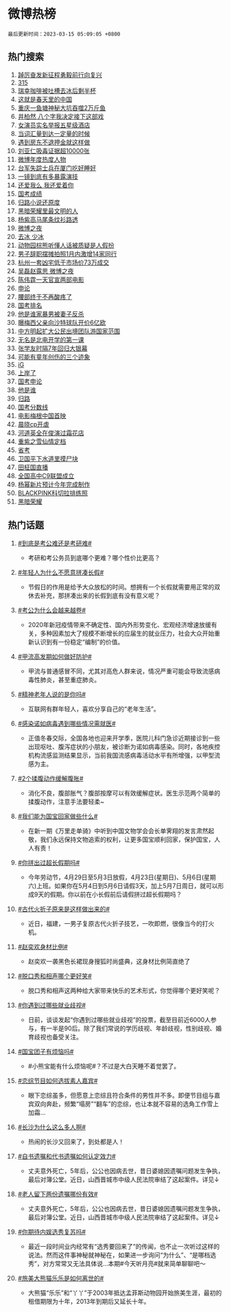 # 微博热榜

`最后更新时间：2023-03-15 05:09:05 +0800`

## 热门搜索

1. [踔厉奋发新征程勇毅前行向复兴](https://m.weibo.cn/search?containerid=100103type%3D1%26t%3D10%26q%3D%23%E8%B8%94%E5%8E%89%E5%A5%8B%E5%8F%91%E6%96%B0%E5%BE%81%E7%A8%8B%E5%8B%87%E6%AF%85%E5%89%8D%E8%A1%8C%E5%90%91%E5%A4%8D%E5%85%B4%23&stream_entry_id=51&isnewpage=1&extparam=seat%3D1%26stream_entry_id%3D51%26c_type%3D51%26pos%3D0%26dgr%3D0%26cate%3D10103%26filter_type%3Drealtimehot%26display_time%3D1678828143%26pre_seqid%3D167882814376703629279&luicode=10000011&lfid=106003type%253D25%2526t%253D3%2526disable_hot%253D1%2526filter_type%253Drealtimehot)
1. [315](https://m.weibo.cn/search?containerid=100103type%3D1%26t%3D10%26q%3D315&stream_entry_id=31&isnewpage=1&extparam=seat%3D1%26stream_entry_id%3D31%26q%3D315%26filter_type%3Drealtimehot%26dgr%3D0%26flag%3D16%26pos%3D0%26lcate%3D5001%26band_rank%3D1%26cate%3D5001%26realpos%3D1%26c_type%3D31%26display_time%3D1678828143%26pre_seqid%3D167882814376703629279&luicode=10000011&lfid=106003type%253D25%2526t%253D3%2526disable_hot%253D1%2526filter_type%253Drealtimehot)
1. [瑞幸咖啡被吐槽去冰后剩半杯](https://m.weibo.cn/search?containerid=100103type%3D1%26t%3D10%26q%3D%23%E7%91%9E%E5%B9%B8%E5%92%96%E5%95%A1%E8%A2%AB%E5%90%90%E6%A7%BD%E5%8E%BB%E5%86%B0%E5%90%8E%E5%89%A9%E5%8D%8A%E6%9D%AF%23&stream_entry_id=31&isnewpage=1&extparam=seat%3D1%26stream_entry_id%3D31%26q%3D%2523%25E7%2591%259E%25E5%25B9%25B8%25E5%2592%2596%25E5%2595%25A1%25E8%25A2%25AB%25E5%2590%2590%25E6%25A7%25BD%25E5%258E%25BB%25E5%2586%25B0%25E5%2590%258E%25E5%2589%25A9%25E5%258D%258A%25E6%259D%25AF%2523%26filter_type%3Drealtimehot%26dgr%3D0%26flag%3D0%26pos%3D1%26lcate%3D5001%26band_rank%3D2%26cate%3D5001%26realpos%3D2%26c_type%3D31%26display_time%3D1678828143%26pre_seqid%3D167882814376703629279&luicode=10000011&lfid=106003type%253D25%2526t%253D3%2526disable_hot%253D1%2526filter_type%253Drealtimehot)
1. [这就是春天里的中国](https://m.weibo.cn/search?containerid=100103type%3D1%26t%3D10%26q%3D%23%E8%BF%99%E5%B0%B1%E6%98%AF%E6%98%A5%E5%A4%A9%E9%87%8C%E7%9A%84%E4%B8%AD%E5%9B%BD%23&stream_entry_id=31&isnewpage=1&extparam=seat%3D1%26stream_entry_id%3D31%26q%3D%2523%25E8%25BF%2599%25E5%25B0%25B1%25E6%2598%25AF%25E6%2598%25A5%25E5%25A4%25A9%25E9%2587%258C%25E7%259A%2584%25E4%25B8%25AD%25E5%259B%25BD%2523%26filter_type%3Drealtimehot%26dgr%3D0%26flag%3D0%26pos%3D2%26lcate%3D5001%26band_rank%3D3%26cate%3D5001%26realpos%3D3%26c_type%3D31%26display_time%3D1678828143%26pre_seqid%3D167882814376703629279&luicode=10000011&lfid=106003type%253D25%2526t%253D3%2526disable_hot%253D1%2526filter_type%253Drealtimehot)
1. [重庆一鱼塘神秘大坑吞噬2万斤鱼](https://m.weibo.cn/search?containerid=100103type%3D1%26t%3D10%26q%3D%23%E9%87%8D%E5%BA%86%E4%B8%80%E9%B1%BC%E5%A1%98%E7%A5%9E%E7%A7%98%E5%A4%A7%E5%9D%91%E5%90%9E%E5%99%AC2%E4%B8%87%E6%96%A4%E9%B1%BC%23&stream_entry_id=31&isnewpage=1&extparam=seat%3D1%26stream_entry_id%3D31%26q%3D%2523%25E9%2587%258D%25E5%25BA%2586%25E4%25B8%2580%25E9%25B1%25BC%25E5%25A1%2598%25E7%25A5%259E%25E7%25A7%2598%25E5%25A4%25A7%25E5%259D%2591%25E5%2590%259E%25E5%2599%25AC2%25E4%25B8%2587%25E6%2596%25A4%25E9%25B1%25BC%2523%26filter_type%3Drealtimehot%26dgr%3D0%26flag%3D0%26pos%3D3%26lcate%3D5001%26band_rank%3D4%26cate%3D5001%26realpos%3D4%26c_type%3D31%26display_time%3D1678828143%26pre_seqid%3D167882814376703629279&luicode=10000011&lfid=106003type%253D25%2526t%253D3%2526disable_hot%253D1%2526filter_type%253Drealtimehot)
1. [井柏然 八个字我决定接下这部戏](https://m.weibo.cn/search?containerid=100103type%3D1%26t%3D10%26q%3D%E4%BA%95%E6%9F%8F%E7%84%B6+%E5%85%AB%E4%B8%AA%E5%AD%97%E6%88%91%E5%86%B3%E5%AE%9A%E6%8E%A5%E4%B8%8B%E8%BF%99%E9%83%A8%E6%88%8F&stream_entry_id=31&isnewpage=1&extparam=seat%3D1%26stream_entry_id%3D31%26q%3D%25E4%25BA%2595%25E6%259F%258F%25E7%2584%25B6%2520%25E5%2585%25AB%25E4%25B8%25AA%25E5%25AD%2597%25E6%2588%2591%25E5%2586%25B3%25E5%25AE%259A%25E6%258E%25A5%25E4%25B8%258B%25E8%25BF%2599%25E9%2583%25A8%25E6%2588%258F%26filter_type%3Drealtimehot%26dgr%3D0%26flag%3D0%26pos%3D4%26lcate%3D5001%26band_rank%3D5%26cate%3D5001%26realpos%3D5%26c_type%3D31%26display_time%3D1678828143%26pre_seqid%3D167882814376703629279&luicode=10000011&lfid=106003type%253D25%2526t%253D3%2526disable_hot%253D1%2526filter_type%253Drealtimehot)
1. [女演员实名举报五星级酒店](https://m.weibo.cn/search?containerid=100103type%3D1%26t%3D10%26q%3D%23%E5%A5%B3%E6%BC%94%E5%91%98%E5%AE%9E%E5%90%8D%E4%B8%BE%E6%8A%A5%E4%BA%94%E6%98%9F%E7%BA%A7%E9%85%92%E5%BA%97%23&stream_entry_id=31&isnewpage=1&extparam=seat%3D1%26stream_entry_id%3D31%26q%3D%2523%25E5%25A5%25B3%25E6%25BC%2594%25E5%2591%2598%25E5%25AE%259E%25E5%2590%258D%25E4%25B8%25BE%25E6%258A%25A5%25E4%25BA%2594%25E6%2598%259F%25E7%25BA%25A7%25E9%2585%2592%25E5%25BA%2597%2523%26filter_type%3Drealtimehot%26dgr%3D0%26flag%3D2%26pos%3D5%26lcate%3D5001%26band_rank%3D6%26cate%3D5001%26realpos%3D6%26c_type%3D31%26display_time%3D1678828143%26pre_seqid%3D167882814376703629279&luicode=10000011&lfid=106003type%253D25%2526t%253D3%2526disable_hot%253D1%2526filter_type%253Drealtimehot)
1. [当词汇量到达一定量的时候](https://m.weibo.cn/search?containerid=100103type%3D1%26t%3D10%26q%3D%23%E5%BD%93%E8%AF%8D%E6%B1%87%E9%87%8F%E5%88%B0%E8%BE%BE%E4%B8%80%E5%AE%9A%E9%87%8F%E7%9A%84%E6%97%B6%E5%80%99%23&stream_entry_id=31&isnewpage=1&extparam=seat%3D1%26stream_entry_id%3D31%26q%3D%2523%25E5%25BD%2593%25E8%25AF%258D%25E6%25B1%2587%25E9%2587%258F%25E5%2588%25B0%25E8%25BE%25BE%25E4%25B8%2580%25E5%25AE%259A%25E9%2587%258F%25E7%259A%2584%25E6%2597%25B6%25E5%2580%2599%2523%26filter_type%3Drealtimehot%26dgr%3D0%26flag%3D0%26pos%3D6%26lcate%3D5001%26band_rank%3D7%26cate%3D5001%26realpos%3D7%26c_type%3D31%26display_time%3D1678828143%26pre_seqid%3D167882814376703629279&luicode=10000011&lfid=106003type%253D25%2526t%253D3%2526disable_hot%253D1%2526filter_type%253Drealtimehot)
1. [遇到房东不退押金就这样做](https://m.weibo.cn/search?containerid=100103type%3D1%26t%3D10%26q%3D%23%E9%81%87%E5%88%B0%E6%88%BF%E4%B8%9C%E4%B8%8D%E9%80%80%E6%8A%BC%E9%87%91%E5%B0%B1%E8%BF%99%E6%A0%B7%E5%81%9A%23&stream_entry_id=31&isnewpage=1&extparam=seat%3D1%26stream_entry_id%3D31%26q%3D%2523%25E9%2581%2587%25E5%2588%25B0%25E6%2588%25BF%25E4%25B8%259C%25E4%25B8%258D%25E9%2580%2580%25E6%258A%25BC%25E9%2587%2591%25E5%25B0%25B1%25E8%25BF%2599%25E6%25A0%25B7%25E5%2581%259A%2523%26filter_type%3Drealtimehot%26dgr%3D0%26flag%3D0%26pos%3D7%26lcate%3D5001%26band_rank%3D8%26cate%3D5001%26realpos%3D8%26c_type%3D31%26display_time%3D1678828143%26pre_seqid%3D167882814376703629279&luicode=10000011&lfid=106003type%253D25%2526t%253D3%2526disable_hot%253D1%2526filter_type%253Drealtimehot)
1. [刘亚仁吸毒证据超10000张](https://m.weibo.cn/search?containerid=100103type%3D1%26t%3D10%26q%3D%23%E5%88%98%E4%BA%9A%E4%BB%81%E5%90%B8%E6%AF%92%E8%AF%81%E6%8D%AE%E8%B6%8510000%E5%BC%A0%23&stream_entry_id=31&isnewpage=1&extparam=seat%3D1%26stream_entry_id%3D31%26q%3D%2523%25E5%2588%2598%25E4%25BA%259A%25E4%25BB%2581%25E5%2590%25B8%25E6%25AF%2592%25E8%25AF%2581%25E6%258D%25AE%25E8%25B6%258510000%25E5%25BC%25A0%2523%26filter_type%3Drealtimehot%26dgr%3D0%26flag%3D2%26pos%3D8%26lcate%3D5001%26band_rank%3D9%26cate%3D5001%26realpos%3D9%26c_type%3D31%26display_time%3D1678828143%26pre_seqid%3D167882814376703629279&luicode=10000011&lfid=106003type%253D25%2526t%253D3%2526disable_hot%253D1%2526filter_type%253Drealtimehot)
1. [微博年度热度人物](https://m.weibo.cn/search?containerid=100103type%3D1%26t%3D10%26q%3D%E5%BE%AE%E5%8D%9A%E5%B9%B4%E5%BA%A6%E7%83%AD%E5%BA%A6%E4%BA%BA%E7%89%A9&stream_entry_id=31&isnewpage=1&extparam=seat%3D1%26stream_entry_id%3D31%26q%3D%25E5%25BE%25AE%25E5%258D%259A%25E5%25B9%25B4%25E5%25BA%25A6%25E7%2583%25AD%25E5%25BA%25A6%25E4%25BA%25BA%25E7%2589%25A9%26filter_type%3Drealtimehot%26dgr%3D0%26flag%3D0%26pos%3D9%26lcate%3D5001%26band_rank%3D10%26cate%3D5001%26realpos%3D10%26c_type%3D31%26display_time%3D1678828143%26pre_seqid%3D167882814376703629279&luicode=10000011&lfid=106003type%253D25%2526t%253D3%2526disable_hot%253D1%2526filter_type%253Drealtimehot)
1. [台军失踪士兵在厦门吃好睡好](https://m.weibo.cn/search?containerid=100103type%3D1%26t%3D10%26q%3D%23%E5%8F%B0%E5%86%9B%E5%A4%B1%E8%B8%AA%E5%A3%AB%E5%85%B5%E5%9C%A8%E5%8E%A6%E9%97%A8%E5%90%83%E5%A5%BD%E7%9D%A1%E5%A5%BD%23&stream_entry_id=31&isnewpage=1&extparam=seat%3D1%26stream_entry_id%3D31%26q%3D%2523%25E5%258F%25B0%25E5%2586%259B%25E5%25A4%25B1%25E8%25B8%25AA%25E5%25A3%25AB%25E5%2585%25B5%25E5%259C%25A8%25E5%258E%25A6%25E9%2597%25A8%25E5%2590%2583%25E5%25A5%25BD%25E7%259D%25A1%25E5%25A5%25BD%2523%26filter_type%3Drealtimehot%26dgr%3D0%26flag%3D0%26pos%3D10%26lcate%3D5001%26band_rank%3D11%26cate%3D5001%26realpos%3D11%26c_type%3D31%26display_time%3D1678828143%26pre_seqid%3D167882814376703629279&luicode=10000011&lfid=106003type%253D25%2526t%253D3%2526disable_hot%253D1%2526filter_type%253Drealtimehot)
1. [一镜到底有多暴露演技](https://m.weibo.cn/search?containerid=100103type%3D1%26t%3D10%26q%3D%23%E4%B8%80%E9%95%9C%E5%88%B0%E5%BA%95%E6%9C%89%E5%A4%9A%E6%9A%B4%E9%9C%B2%E6%BC%94%E6%8A%80%23&stream_entry_id=31&isnewpage=1&extparam=seat%3D1%26stream_entry_id%3D31%26q%3D%2523%25E4%25B8%2580%25E9%2595%259C%25E5%2588%25B0%25E5%25BA%2595%25E6%259C%2589%25E5%25A4%259A%25E6%259A%25B4%25E9%259C%25B2%25E6%25BC%2594%25E6%258A%2580%2523%26filter_type%3Drealtimehot%26dgr%3D0%26flag%3D0%26pos%3D11%26lcate%3D5001%26band_rank%3D12%26cate%3D5001%26realpos%3D12%26c_type%3D31%26display_time%3D1678828143%26pre_seqid%3D167882814376703629279&luicode=10000011&lfid=106003type%253D25%2526t%253D3%2526disable_hot%253D1%2526filter_type%253Drealtimehot)
1. [还爱我么 我还爱着你](https://m.weibo.cn/search?containerid=100103type%3D1%26t%3D10%26q%3D%E8%BF%98%E7%88%B1%E6%88%91%E4%B9%88+%E6%88%91%E8%BF%98%E7%88%B1%E7%9D%80%E4%BD%A0&stream_entry_id=31&isnewpage=1&extparam=seat%3D1%26stream_entry_id%3D31%26q%3D%25E8%25BF%2598%25E7%2588%25B1%25E6%2588%2591%25E4%25B9%2588%2520%25E6%2588%2591%25E8%25BF%2598%25E7%2588%25B1%25E7%259D%2580%25E4%25BD%25A0%26filter_type%3Drealtimehot%26dgr%3D0%26flag%3D0%26pos%3D12%26lcate%3D5001%26band_rank%3D13%26cate%3D5001%26realpos%3D13%26c_type%3D31%26display_time%3D1678828143%26pre_seqid%3D167882814376703629279&luicode=10000011&lfid=106003type%253D25%2526t%253D3%2526disable_hot%253D1%2526filter_type%253Drealtimehot)
1. [国考成绩](https://m.weibo.cn/search?containerid=100103type%3D1%26t%3D10%26q%3D%E5%9B%BD%E8%80%83%E6%88%90%E7%BB%A9&stream_entry_id=31&isnewpage=1&extparam=seat%3D1%26stream_entry_id%3D31%26q%3D%25E5%259B%25BD%25E8%2580%2583%25E6%2588%2590%25E7%25BB%25A9%26filter_type%3Drealtimehot%26dgr%3D0%26flag%3D0%26pos%3D13%26lcate%3D5001%26band_rank%3D14%26cate%3D5001%26realpos%3D14%26c_type%3D31%26display_time%3D1678828143%26pre_seqid%3D167882814376703629279&luicode=10000011&lfid=106003type%253D25%2526t%253D3%2526disable_hot%253D1%2526filter_type%253Drealtimehot)
1. [归路小说还原度](https://m.weibo.cn/search?containerid=100103type%3D1%26t%3D10%26q%3D%23%E5%BD%92%E8%B7%AF%E5%B0%8F%E8%AF%B4%E8%BF%98%E5%8E%9F%E5%BA%A6%23&stream_entry_id=31&isnewpage=1&extparam=seat%3D1%26stream_entry_id%3D31%26q%3D%2523%25E5%25BD%2592%25E8%25B7%25AF%25E5%25B0%258F%25E8%25AF%25B4%25E8%25BF%2598%25E5%258E%259F%25E5%25BA%25A6%2523%26filter_type%3Drealtimehot%26dgr%3D0%26flag%3D0%26pos%3D14%26lcate%3D5001%26band_rank%3D15%26cate%3D5001%26realpos%3D15%26c_type%3D31%26display_time%3D1678828143%26pre_seqid%3D167882814376703629279&luicode=10000011&lfid=106003type%253D25%2526t%253D3%2526disable_hot%253D1%2526filter_type%253Drealtimehot)
1. [黑暗荣耀里最文明的人](https://m.weibo.cn/search?containerid=100103type%3D1%26t%3D10%26q%3D%23%E9%BB%91%E6%9A%97%E8%8D%A3%E8%80%80%E9%87%8C%E6%9C%80%E6%96%87%E6%98%8E%E7%9A%84%E4%BA%BA%23&stream_entry_id=31&isnewpage=1&extparam=seat%3D1%26stream_entry_id%3D31%26q%3D%2523%25E9%25BB%2591%25E6%259A%2597%25E8%258D%25A3%25E8%2580%2580%25E9%2587%258C%25E6%259C%2580%25E6%2596%2587%25E6%2598%258E%25E7%259A%2584%25E4%25BA%25BA%2523%26filter_type%3Drealtimehot%26dgr%3D0%26flag%3D0%26pos%3D15%26lcate%3D5001%26band_rank%3D16%26cate%3D5001%26realpos%3D16%26c_type%3D31%26display_time%3D1678828143%26pre_seqid%3D167882814376703629279&luicode=10000011&lfid=106003type%253D25%2526t%253D3%2526disable_hot%253D1%2526filter_type%253Drealtimehot)
1. [杨紫高马尾条纹衫路透](https://m.weibo.cn/search?containerid=100103type%3D1%26t%3D10%26q%3D%23%E6%9D%A8%E7%B4%AB%E9%AB%98%E9%A9%AC%E5%B0%BE%E6%9D%A1%E7%BA%B9%E8%A1%AB%E8%B7%AF%E9%80%8F%23&stream_entry_id=31&isnewpage=1&extparam=seat%3D1%26stream_entry_id%3D31%26q%3D%2523%25E6%259D%25A8%25E7%25B4%25AB%25E9%25AB%2598%25E9%25A9%25AC%25E5%25B0%25BE%25E6%259D%25A1%25E7%25BA%25B9%25E8%25A1%25AB%25E8%25B7%25AF%25E9%2580%258F%2523%26filter_type%3Drealtimehot%26dgr%3D0%26flag%3D0%26pos%3D16%26lcate%3D5001%26band_rank%3D17%26cate%3D5001%26realpos%3D17%26c_type%3D31%26display_time%3D1678828143%26pre_seqid%3D167882814376703629279&luicode=10000011&lfid=106003type%253D25%2526t%253D3%2526disable_hot%253D1%2526filter_type%253Drealtimehot)
1. [微博之夜](https://m.weibo.cn/search?containerid=100103type%3D1%26t%3D10%26q%3D%E5%BE%AE%E5%8D%9A%E4%B9%8B%E5%A4%9C&stream_entry_id=31&isnewpage=1&extparam=seat%3D1%26stream_entry_id%3D31%26q%3D%25E5%25BE%25AE%25E5%258D%259A%25E4%25B9%258B%25E5%25A4%259C%26filter_type%3Drealtimehot%26dgr%3D0%26flag%3D0%26pos%3D17%26lcate%3D5001%26band_rank%3D18%26cate%3D5001%26realpos%3D18%26c_type%3D31%26display_time%3D1678828143%26pre_seqid%3D167882814376703629279&luicode=10000011&lfid=106003type%253D25%2526t%253D3%2526disable_hot%253D1%2526filter_type%253Drealtimehot)
1. [去冰 少冰](https://m.weibo.cn/search?containerid=100103type%3D1%26t%3D10%26q%3D%E5%8E%BB%E5%86%B0+%E5%B0%91%E5%86%B0&stream_entry_id=31&isnewpage=1&extparam=seat%3D1%26stream_entry_id%3D31%26q%3D%25E5%258E%25BB%25E5%2586%25B0%2520%25E5%25B0%2591%25E5%2586%25B0%26filter_type%3Drealtimehot%26dgr%3D0%26flag%3D0%26pos%3D18%26lcate%3D5001%26band_rank%3D19%26cate%3D5001%26realpos%3D19%26c_type%3D31%26display_time%3D1678828143%26pre_seqid%3D167882814376703629279&luicode=10000011&lfid=106003type%253D25%2526t%253D3%2526disable_hot%253D1%2526filter_type%253Drealtimehot)
1. [动物园棕熊听懂人话被质疑是人假扮](https://m.weibo.cn/search?containerid=100103type%3D1%26t%3D10%26q%3D%23%E5%8A%A8%E7%89%A9%E5%9B%AD%E6%A3%95%E7%86%8A%E5%90%AC%E6%87%82%E4%BA%BA%E8%AF%9D%E8%A2%AB%E8%B4%A8%E7%96%91%E6%98%AF%E4%BA%BA%E5%81%87%E6%89%AE%23&stream_entry_id=31&isnewpage=1&extparam=seat%3D1%26stream_entry_id%3D31%26q%3D%2523%25E5%258A%25A8%25E7%2589%25A9%25E5%259B%25AD%25E6%25A3%2595%25E7%2586%258A%25E5%2590%25AC%25E6%2587%2582%25E4%25BA%25BA%25E8%25AF%259D%25E8%25A2%25AB%25E8%25B4%25A8%25E7%2596%2591%25E6%2598%25AF%25E4%25BA%25BA%25E5%2581%2587%25E6%2589%25AE%2523%26filter_type%3Drealtimehot%26dgr%3D0%26flag%3D0%26pos%3D19%26lcate%3D5001%26band_rank%3D20%26cate%3D5001%26realpos%3D20%26c_type%3D31%26display_time%3D1678828143%26pre_seqid%3D167882814376703629279&luicode=10000011&lfid=106003type%253D25%2526t%253D3%2526disable_hot%253D1%2526filter_type%253Drealtimehot)
1. [男子辞职摆摊拍照1月内激增14家同行](https://m.weibo.cn/search?containerid=100103type%3D1%26t%3D10%26q%3D%23%E7%94%B7%E5%AD%90%E8%BE%9E%E8%81%8C%E6%91%86%E6%91%8A%E6%8B%8D%E7%85%A71%E6%9C%88%E5%86%85%E6%BF%80%E5%A2%9E14%E5%AE%B6%E5%90%8C%E8%A1%8C%23&stream_entry_id=31&isnewpage=1&extparam=seat%3D1%26stream_entry_id%3D31%26q%3D%2523%25E7%2594%25B7%25E5%25AD%2590%25E8%25BE%259E%25E8%2581%258C%25E6%2591%2586%25E6%2591%258A%25E6%258B%258D%25E7%2585%25A71%25E6%259C%2588%25E5%2586%2585%25E6%25BF%2580%25E5%25A2%259E14%25E5%25AE%25B6%25E5%2590%258C%25E8%25A1%258C%2523%26filter_type%3Drealtimehot%26dgr%3D0%26flag%3D0%26pos%3D20%26lcate%3D5001%26band_rank%3D21%26cate%3D5001%26realpos%3D21%26c_type%3D31%26display_time%3D1678828143%26pre_seqid%3D167882814376703629279&luicode=10000011&lfid=106003type%253D25%2526t%253D3%2526disable_hot%253D1%2526filter_type%253Drealtimehot)
1. [杭州一套凶宅低于市场价73万成交](https://m.weibo.cn/search?containerid=100103type%3D1%26t%3D10%26q%3D%23%E6%9D%AD%E5%B7%9E%E4%B8%80%E5%A5%97%E5%87%B6%E5%AE%85%E4%BD%8E%E4%BA%8E%E5%B8%82%E5%9C%BA%E4%BB%B773%E4%B8%87%E6%88%90%E4%BA%A4%23&stream_entry_id=31&isnewpage=1&extparam=seat%3D1%26stream_entry_id%3D31%26q%3D%2523%25E6%259D%25AD%25E5%25B7%259E%25E4%25B8%2580%25E5%25A5%2597%25E5%2587%25B6%25E5%25AE%2585%25E4%25BD%258E%25E4%25BA%258E%25E5%25B8%2582%25E5%259C%25BA%25E4%25BB%25B773%25E4%25B8%2587%25E6%2588%2590%25E4%25BA%25A4%2523%26filter_type%3Drealtimehot%26dgr%3D0%26flag%3D2%26pos%3D21%26lcate%3D5001%26band_rank%3D22%26cate%3D5001%26realpos%3D22%26c_type%3D31%26display_time%3D1678828143%26pre_seqid%3D167882814376703629279&luicode=10000011&lfid=106003type%253D25%2526t%253D3%2526disable_hot%253D1%2526filter_type%253Drealtimehot)
1. [吴磊赵露思 微博之夜](https://m.weibo.cn/search?containerid=100103type%3D1%26t%3D10%26q%3D%E5%90%B4%E7%A3%8A%E8%B5%B5%E9%9C%B2%E6%80%9D+%E5%BE%AE%E5%8D%9A%E4%B9%8B%E5%A4%9C&stream_entry_id=31&isnewpage=1&extparam=seat%3D1%26stream_entry_id%3D31%26q%3D%25E5%2590%25B4%25E7%25A3%258A%25E8%25B5%25B5%25E9%259C%25B2%25E6%2580%259D%2520%25E5%25BE%25AE%25E5%258D%259A%25E4%25B9%258B%25E5%25A4%259C%26filter_type%3Drealtimehot%26dgr%3D0%26flag%3D0%26pos%3D22%26lcate%3D5001%26band_rank%3D23%26cate%3D5001%26realpos%3D23%26c_type%3D31%26display_time%3D1678828143%26pre_seqid%3D167882814376703629279&luicode=10000011&lfid=106003type%253D25%2526t%253D3%2526disable_hot%253D1%2526filter_type%253Drealtimehot)
1. [陈伟霆一天官宣两部电影](https://m.weibo.cn/search?containerid=100103type%3D1%26t%3D10%26q%3D%23%E9%99%88%E4%BC%9F%E9%9C%86%E4%B8%80%E5%A4%A9%E5%AE%98%E5%AE%A3%E4%B8%A4%E9%83%A8%E7%94%B5%E5%BD%B1%23&stream_entry_id=31&isnewpage=1&extparam=seat%3D1%26stream_entry_id%3D31%26q%3D%2523%25E9%2599%2588%25E4%25BC%259F%25E9%259C%2586%25E4%25B8%2580%25E5%25A4%25A9%25E5%25AE%2598%25E5%25AE%25A3%25E4%25B8%25A4%25E9%2583%25A8%25E7%2594%25B5%25E5%25BD%25B1%2523%26filter_type%3Drealtimehot%26dgr%3D0%26flag%3D0%26pos%3D23%26lcate%3D5001%26band_rank%3D24%26cate%3D5001%26realpos%3D24%26c_type%3D31%26display_time%3D1678828143%26pre_seqid%3D167882814376703629279&luicode=10000011&lfid=106003type%253D25%2526t%253D3%2526disable_hot%253D1%2526filter_type%253Drealtimehot)
1. [申论](https://m.weibo.cn/search?containerid=100103type%3D1%26t%3D10%26q%3D%E7%94%B3%E8%AE%BA&stream_entry_id=31&isnewpage=1&extparam=seat%3D1%26stream_entry_id%3D31%26q%3D%25E7%2594%25B3%25E8%25AE%25BA%26filter_type%3Drealtimehot%26dgr%3D0%26flag%3D0%26pos%3D24%26lcate%3D5001%26band_rank%3D25%26cate%3D5001%26realpos%3D25%26c_type%3D31%26display_time%3D1678828143%26pre_seqid%3D167882814376703629279&luicode=10000011&lfid=106003type%253D25%2526t%253D3%2526disable_hot%253D1%2526filter_type%253Drealtimehot)
1. [腰部终于不再酸疼了](https://m.weibo.cn/search?containerid=100103type%3D1%26t%3D10%26q%3D%23%E8%85%B0%E9%83%A8%E7%BB%88%E4%BA%8E%E4%B8%8D%E5%86%8D%E9%85%B8%E7%96%BC%E4%BA%86%23&stream_entry_id=31&isnewpage=1&extparam=seat%3D1%26stream_entry_id%3D31%26q%3D%2523%25E8%2585%25B0%25E9%2583%25A8%25E7%25BB%2588%25E4%25BA%258E%25E4%25B8%258D%25E5%2586%258D%25E9%2585%25B8%25E7%2596%25BC%25E4%25BA%2586%2523%26filter_type%3Drealtimehot%26dgr%3D0%26flag%3D0%26pos%3D25%26lcate%3D5001%26band_rank%3D26%26cate%3D5001%26realpos%3D26%26c_type%3D31%26display_time%3D1678828143%26pre_seqid%3D167882814376703629279&luicode=10000011&lfid=106003type%253D25%2526t%253D3%2526disable_hot%253D1%2526filter_type%253Drealtimehot)
1. [国考排名](https://m.weibo.cn/search?containerid=100103type%3D1%26t%3D10%26q%3D%23%E5%9B%BD%E8%80%83%E6%8E%92%E5%90%8D%23&stream_entry_id=31&isnewpage=1&extparam=seat%3D1%26stream_entry_id%3D31%26q%3D%2523%25E5%259B%25BD%25E8%2580%2583%25E6%258E%2592%25E5%2590%258D%2523%26filter_type%3Drealtimehot%26dgr%3D0%26flag%3D0%26pos%3D26%26lcate%3D5001%26band_rank%3D27%26cate%3D5001%26realpos%3D27%26c_type%3D31%26display_time%3D1678828143%26pre_seqid%3D167882814376703629279&luicode=10000011&lfid=106003type%253D25%2526t%253D3%2526disable_hot%253D1%2526filter_type%253Drealtimehot)
1. [他是谁家暴男被妻子反杀](https://m.weibo.cn/search?containerid=100103type%3D1%26t%3D10%26q%3D%23%E4%BB%96%E6%98%AF%E8%B0%81%E5%AE%B6%E6%9A%B4%E7%94%B7%E8%A2%AB%E5%A6%BB%E5%AD%90%E5%8F%8D%E6%9D%80%23&stream_entry_id=31&isnewpage=1&extparam=seat%3D1%26stream_entry_id%3D31%26q%3D%2523%25E4%25BB%2596%25E6%2598%25AF%25E8%25B0%2581%25E5%25AE%25B6%25E6%259A%25B4%25E7%2594%25B7%25E8%25A2%25AB%25E5%25A6%25BB%25E5%25AD%2590%25E5%258F%258D%25E6%259D%2580%2523%26filter_type%3Drealtimehot%26dgr%3D0%26flag%3D0%26pos%3D27%26lcate%3D5001%26band_rank%3D28%26cate%3D5001%26realpos%3D28%26c_type%3D31%26display_time%3D1678828143%26pre_seqid%3D167882814376703629279&luicode=10000011&lfid=106003type%253D25%2526t%253D3%2526disable_hot%253D1%2526filter_type%253Drealtimehot)
1. [曝梅西父亲向沙特球队开价6亿欧](https://m.weibo.cn/search?containerid=100103type%3D1%26t%3D10%26q%3D%23%E6%9B%9D%E6%A2%85%E8%A5%BF%E7%88%B6%E4%BA%B2%E5%90%91%E6%B2%99%E7%89%B9%E7%90%83%E9%98%9F%E5%BC%80%E4%BB%B76%E4%BA%BF%E6%AC%A7%23&stream_entry_id=31&isnewpage=1&extparam=seat%3D1%26stream_entry_id%3D31%26q%3D%2523%25E6%259B%259D%25E6%25A2%2585%25E8%25A5%25BF%25E7%2588%25B6%25E4%25BA%25B2%25E5%2590%2591%25E6%25B2%2599%25E7%2589%25B9%25E7%2590%2583%25E9%2598%259F%25E5%25BC%2580%25E4%25BB%25B76%25E4%25BA%25BF%25E6%25AC%25A7%2523%26filter_type%3Drealtimehot%26dgr%3D0%26flag%3D0%26pos%3D28%26lcate%3D5001%26band_rank%3D29%26cate%3D5001%26realpos%3D29%26c_type%3D31%26display_time%3D1678828143%26pre_seqid%3D167882814376703629279&luicode=10000011&lfid=106003type%253D25%2526t%253D3%2526disable_hot%253D1%2526filter_type%253Drealtimehot)
1. [中方明起扩大公民出境团队游国家范围](https://m.weibo.cn/search?containerid=100103type%3D1%26t%3D10%26q%3D%23%E4%B8%AD%E6%96%B9%E6%98%8E%E8%B5%B7%E6%89%A9%E5%A4%A7%E5%85%AC%E6%B0%91%E5%87%BA%E5%A2%83%E5%9B%A2%E9%98%9F%E6%B8%B8%E5%9B%BD%E5%AE%B6%E8%8C%83%E5%9B%B4%23&stream_entry_id=31&isnewpage=1&extparam=seat%3D1%26stream_entry_id%3D31%26q%3D%2523%25E4%25B8%25AD%25E6%2596%25B9%25E6%2598%258E%25E8%25B5%25B7%25E6%2589%25A9%25E5%25A4%25A7%25E5%2585%25AC%25E6%25B0%2591%25E5%2587%25BA%25E5%25A2%2583%25E5%259B%25A2%25E9%2598%259F%25E6%25B8%25B8%25E5%259B%25BD%25E5%25AE%25B6%25E8%258C%2583%25E5%259B%25B4%2523%26filter_type%3Drealtimehot%26dgr%3D0%26flag%3D0%26pos%3D29%26lcate%3D5001%26band_rank%3D30%26cate%3D5001%26realpos%3D30%26c_type%3D31%26display_time%3D1678828143%26pre_seqid%3D167882814376703629279&luicode=10000011&lfid=106003type%253D25%2526t%253D3%2526disable_hot%253D1%2526filter_type%253Drealtimehot)
1. [无名是北电开学的第一课](https://m.weibo.cn/search?containerid=100103type%3D1%26t%3D10%26q%3D%23%E6%97%A0%E5%90%8D%E6%98%AF%E5%8C%97%E7%94%B5%E5%BC%80%E5%AD%A6%E7%9A%84%E7%AC%AC%E4%B8%80%E8%AF%BE%23&stream_entry_id=31&isnewpage=1&extparam=seat%3D1%26stream_entry_id%3D31%26q%3D%2523%25E6%2597%25A0%25E5%2590%258D%25E6%2598%25AF%25E5%258C%2597%25E7%2594%25B5%25E5%25BC%2580%25E5%25AD%25A6%25E7%259A%2584%25E7%25AC%25AC%25E4%25B8%2580%25E8%25AF%25BE%2523%26filter_type%3Drealtimehot%26dgr%3D0%26flag%3D0%26pos%3D30%26lcate%3D5001%26band_rank%3D31%26cate%3D5001%26realpos%3D31%26c_type%3D31%26display_time%3D1678828143%26pre_seqid%3D167882814376703629279&luicode=10000011&lfid=106003type%253D25%2526t%253D3%2526disable_hot%253D1%2526filter_type%253Drealtimehot)
1. [张学友时隔7年回归大银幕](https://m.weibo.cn/search?containerid=100103type%3D1%26t%3D10%26q%3D%23%E5%BC%A0%E5%AD%A6%E5%8F%8B%E6%97%B6%E9%9A%947%E5%B9%B4%E5%9B%9E%E5%BD%92%E5%A4%A7%E9%93%B6%E5%B9%95%23&stream_entry_id=31&isnewpage=1&extparam=seat%3D1%26stream_entry_id%3D31%26q%3D%2523%25E5%25BC%25A0%25E5%25AD%25A6%25E5%258F%258B%25E6%2597%25B6%25E9%259A%25947%25E5%25B9%25B4%25E5%259B%259E%25E5%25BD%2592%25E5%25A4%25A7%25E9%2593%25B6%25E5%25B9%2595%2523%26filter_type%3Drealtimehot%26dgr%3D0%26flag%3D0%26pos%3D31%26lcate%3D5001%26band_rank%3D32%26cate%3D5001%26realpos%3D32%26c_type%3D31%26display_time%3D1678828143%26pre_seqid%3D167882814376703629279&luicode=10000011&lfid=106003type%253D25%2526t%253D3%2526disable_hot%253D1%2526filter_type%253Drealtimehot)
1. [可能有童年创伤的三个迹象](https://m.weibo.cn/search?containerid=100103type%3D1%26t%3D10%26q%3D%23%E5%8F%AF%E8%83%BD%E6%9C%89%E7%AB%A5%E5%B9%B4%E5%88%9B%E4%BC%A4%E7%9A%84%E4%B8%89%E4%B8%AA%E8%BF%B9%E8%B1%A1%23&stream_entry_id=31&isnewpage=1&extparam=seat%3D1%26stream_entry_id%3D31%26q%3D%2523%25E5%258F%25AF%25E8%2583%25BD%25E6%259C%2589%25E7%25AB%25A5%25E5%25B9%25B4%25E5%2588%259B%25E4%25BC%25A4%25E7%259A%2584%25E4%25B8%2589%25E4%25B8%25AA%25E8%25BF%25B9%25E8%25B1%25A1%2523%26filter_type%3Drealtimehot%26dgr%3D0%26flag%3D0%26pos%3D32%26lcate%3D5001%26band_rank%3D33%26cate%3D5001%26realpos%3D33%26c_type%3D31%26display_time%3D1678828143%26pre_seqid%3D167882814376703629279&luicode=10000011&lfid=106003type%253D25%2526t%253D3%2526disable_hot%253D1%2526filter_type%253Drealtimehot)
1. [iG](https://m.weibo.cn/search?containerid=100103type%3D1%26t%3D10%26q%3DiG&stream_entry_id=31&isnewpage=1&extparam=seat%3D1%26stream_entry_id%3D31%26q%3DiG%26filter_type%3Drealtimehot%26dgr%3D0%26flag%3D0%26pos%3D33%26lcate%3D5001%26band_rank%3D34%26cate%3D5001%26realpos%3D34%26c_type%3D31%26display_time%3D1678828143%26pre_seqid%3D167882814376703629279&luicode=10000011&lfid=106003type%253D25%2526t%253D3%2526disable_hot%253D1%2526filter_type%253Drealtimehot)
1. [上岸了](https://m.weibo.cn/search?containerid=100103type%3D1%26t%3D10%26q%3D%23%E4%B8%8A%E5%B2%B8%E4%BA%86%23&stream_entry_id=31&isnewpage=1&extparam=seat%3D1%26stream_entry_id%3D31%26q%3D%2523%25E4%25B8%258A%25E5%25B2%25B8%25E4%25BA%2586%2523%26filter_type%3Drealtimehot%26dgr%3D0%26flag%3D0%26pos%3D34%26lcate%3D5001%26band_rank%3D35%26cate%3D5001%26realpos%3D35%26c_type%3D31%26display_time%3D1678828143%26pre_seqid%3D167882814376703629279&luicode=10000011&lfid=106003type%253D25%2526t%253D3%2526disable_hot%253D1%2526filter_type%253Drealtimehot)
1. [国考申论](https://m.weibo.cn/search?containerid=100103type%3D1%26t%3D10%26q%3D%E5%9B%BD%E8%80%83%E7%94%B3%E8%AE%BA&stream_entry_id=31&isnewpage=1&extparam=seat%3D1%26stream_entry_id%3D31%26q%3D%25E5%259B%25BD%25E8%2580%2583%25E7%2594%25B3%25E8%25AE%25BA%26filter_type%3Drealtimehot%26dgr%3D0%26flag%3D0%26pos%3D35%26lcate%3D5001%26band_rank%3D36%26cate%3D5001%26realpos%3D36%26c_type%3D31%26display_time%3D1678828143%26pre_seqid%3D167882814376703629279&luicode=10000011&lfid=106003type%253D25%2526t%253D3%2526disable_hot%253D1%2526filter_type%253Drealtimehot)
1. [他是谁](https://m.weibo.cn/search?containerid=100103type%3D1%26t%3D10%26q%3D%E4%BB%96%E6%98%AF%E8%B0%81&stream_entry_id=31&isnewpage=1&extparam=seat%3D1%26stream_entry_id%3D31%26q%3D%25E4%25BB%2596%25E6%2598%25AF%25E8%25B0%2581%26filter_type%3Drealtimehot%26dgr%3D0%26flag%3D0%26pos%3D36%26lcate%3D5001%26band_rank%3D37%26cate%3D5001%26realpos%3D37%26c_type%3D31%26display_time%3D1678828143%26pre_seqid%3D167882814376703629279&luicode=10000011&lfid=106003type%253D25%2526t%253D3%2526disable_hot%253D1%2526filter_type%253Drealtimehot)
1. [归路](https://m.weibo.cn/search?containerid=100103type%3D1%26t%3D10%26q%3D%E5%BD%92%E8%B7%AF&stream_entry_id=31&isnewpage=1&extparam=seat%3D1%26stream_entry_id%3D31%26q%3D%25E5%25BD%2592%25E8%25B7%25AF%26filter_type%3Drealtimehot%26dgr%3D0%26flag%3D0%26pos%3D37%26lcate%3D5001%26band_rank%3D38%26cate%3D5001%26realpos%3D38%26c_type%3D31%26display_time%3D1678828143%26pre_seqid%3D167882814376703629279&luicode=10000011&lfid=106003type%253D25%2526t%253D3%2526disable_hot%253D1%2526filter_type%253Drealtimehot)
1. [国考分数线](https://m.weibo.cn/search?containerid=100103type%3D1%26t%3D10%26q%3D%E5%9B%BD%E8%80%83%E5%88%86%E6%95%B0%E7%BA%BF&stream_entry_id=31&isnewpage=1&extparam=seat%3D1%26stream_entry_id%3D31%26q%3D%25E5%259B%25BD%25E8%2580%2583%25E5%2588%2586%25E6%2595%25B0%25E7%25BA%25BF%26filter_type%3Drealtimehot%26dgr%3D0%26flag%3D0%26pos%3D38%26lcate%3D5001%26band_rank%3D39%26cate%3D5001%26realpos%3D39%26c_type%3D31%26display_time%3D1678828143%26pre_seqid%3D167882814376703629279&luicode=10000011&lfid=106003type%253D25%2526t%253D3%2526disable_hot%253D1%2526filter_type%253Drealtimehot)
1. [电影梅根中国首映](https://m.weibo.cn/search?containerid=100103type%3D1%26t%3D10%26q%3D%23%E7%94%B5%E5%BD%B1%E6%A2%85%E6%A0%B9%E4%B8%AD%E5%9B%BD%E9%A6%96%E6%98%A0%23&stream_entry_id=31&isnewpage=1&extparam=seat%3D1%26stream_entry_id%3D31%26q%3D%2523%25E7%2594%25B5%25E5%25BD%25B1%25E6%25A2%2585%25E6%25A0%25B9%25E4%25B8%25AD%25E5%259B%25BD%25E9%25A6%2596%25E6%2598%25A0%2523%26filter_type%3Drealtimehot%26dgr%3D0%26flag%3D0%26pos%3D39%26lcate%3D5001%26band_rank%3D40%26cate%3D5001%26realpos%3D40%26c_type%3D31%26display_time%3D1678828143%26pre_seqid%3D167882814376703629279&luicode=10000011&lfid=106003type%253D25%2526t%253D3%2526disable_hot%253D1%2526filter_type%253Drealtimehot)
1. [晨晓cp开虐](https://m.weibo.cn/search?containerid=100103type%3D1%26t%3D10%26q%3D%23%E6%99%A8%E6%99%93cp%E5%BC%80%E8%99%90%23&stream_entry_id=31&isnewpage=1&extparam=seat%3D1%26stream_entry_id%3D31%26q%3D%2523%25E6%2599%25A8%25E6%2599%2593cp%25E5%25BC%2580%25E8%2599%2590%2523%26filter_type%3Drealtimehot%26dgr%3D0%26flag%3D0%26pos%3D40%26lcate%3D5001%26band_rank%3D41%26cate%3D5001%26realpos%3D41%26c_type%3D31%26display_time%3D1678828143%26pre_seqid%3D167882814376703629279&luicode=10000011&lfid=106003type%253D25%2526t%253D3%2526disable_hot%253D1%2526filter_type%253Drealtimehot)
1. [河道英全在俊演过霜花店](https://m.weibo.cn/search?containerid=100103type%3D1%26t%3D10%26q%3D%23%E6%B2%B3%E9%81%93%E8%8B%B1%E5%85%A8%E5%9C%A8%E4%BF%8A%E6%BC%94%E8%BF%87%E9%9C%9C%E8%8A%B1%E5%BA%97%23&stream_entry_id=31&isnewpage=1&extparam=seat%3D1%26stream_entry_id%3D31%26q%3D%2523%25E6%25B2%25B3%25E9%2581%2593%25E8%258B%25B1%25E5%2585%25A8%25E5%259C%25A8%25E4%25BF%258A%25E6%25BC%2594%25E8%25BF%2587%25E9%259C%259C%25E8%258A%25B1%25E5%25BA%2597%2523%26filter_type%3Drealtimehot%26dgr%3D0%26flag%3D0%26pos%3D41%26lcate%3D5001%26band_rank%3D42%26cate%3D5001%26realpos%3D42%26c_type%3D31%26display_time%3D1678828143%26pre_seqid%3D167882814376703629279&luicode=10000011&lfid=106003type%253D25%2526t%253D3%2526disable_hot%253D1%2526filter_type%253Drealtimehot)
1. [重紫之雪仙情定档](https://m.weibo.cn/search?containerid=100103type%3D1%26t%3D10%26q%3D%23%E9%87%8D%E7%B4%AB%E4%B9%8B%E9%9B%AA%E4%BB%99%E6%83%85%E5%AE%9A%E6%A1%A3%23&stream_entry_id=31&isnewpage=1&extparam=seat%3D1%26stream_entry_id%3D31%26q%3D%2523%25E9%2587%258D%25E7%25B4%25AB%25E4%25B9%258B%25E9%259B%25AA%25E4%25BB%2599%25E6%2583%2585%25E5%25AE%259A%25E6%25A1%25A3%2523%26filter_type%3Drealtimehot%26dgr%3D0%26flag%3D0%26pos%3D42%26lcate%3D5001%26band_rank%3D43%26cate%3D5001%26realpos%3D43%26c_type%3D31%26display_time%3D1678828143%26pre_seqid%3D167882814376703629279&luicode=10000011&lfid=106003type%253D25%2526t%253D3%2526disable_hot%253D1%2526filter_type%253Drealtimehot)
1. [省考](https://m.weibo.cn/search?containerid=100103type%3D1%26t%3D10%26q%3D%E7%9C%81%E8%80%83&stream_entry_id=31&isnewpage=1&extparam=seat%3D1%26stream_entry_id%3D31%26q%3D%25E7%259C%2581%25E8%2580%2583%26filter_type%3Drealtimehot%26dgr%3D0%26flag%3D0%26pos%3D43%26lcate%3D5001%26band_rank%3D44%26cate%3D5001%26realpos%3D44%26c_type%3D31%26display_time%3D1678828143%26pre_seqid%3D167882814376703629279&luicode=10000011&lfid=106003type%253D25%2526t%253D3%2526disable_hot%253D1%2526filter_type%253Drealtimehot)
1. [卫国平下水道里摸尸块](https://m.weibo.cn/search?containerid=100103type%3D1%26t%3D10%26q%3D%23%E5%8D%AB%E5%9B%BD%E5%B9%B3%E4%B8%8B%E6%B0%B4%E9%81%93%E9%87%8C%E6%91%B8%E5%B0%B8%E5%9D%97%23&stream_entry_id=31&isnewpage=1&extparam=seat%3D1%26stream_entry_id%3D31%26q%3D%2523%25E5%258D%25AB%25E5%259B%25BD%25E5%25B9%25B3%25E4%25B8%258B%25E6%25B0%25B4%25E9%2581%2593%25E9%2587%258C%25E6%2591%25B8%25E5%25B0%25B8%25E5%259D%2597%2523%26filter_type%3Drealtimehot%26dgr%3D0%26flag%3D0%26pos%3D44%26lcate%3D5001%26band_rank%3D45%26cate%3D5001%26realpos%3D45%26c_type%3D31%26display_time%3D1678828143%26pre_seqid%3D167882814376703629279&luicode=10000011&lfid=106003type%253D25%2526t%253D3%2526disable_hot%253D1%2526filter_type%253Drealtimehot)
1. [田柾国直播](https://m.weibo.cn/search?containerid=100103type%3D1%26t%3D10%26q%3D%23%E7%94%B0%E6%9F%BE%E5%9B%BD%E7%9B%B4%E6%92%AD%23&stream_entry_id=31&isnewpage=1&extparam=seat%3D1%26stream_entry_id%3D31%26q%3D%2523%25E7%2594%25B0%25E6%259F%25BE%25E5%259B%25BD%25E7%259B%25B4%25E6%2592%25AD%2523%26filter_type%3Drealtimehot%26dgr%3D0%26flag%3D0%26pos%3D45%26lcate%3D5001%26band_rank%3D46%26cate%3D5001%26realpos%3D46%26c_type%3D31%26display_time%3D1678828143%26pre_seqid%3D167882814376703629279&luicode=10000011&lfid=106003type%253D25%2526t%253D3%2526disable_hot%253D1%2526filter_type%253Drealtimehot)
1. [全国高中C9联盟成立](https://m.weibo.cn/search?containerid=100103type%3D1%26t%3D10%26q%3D%23%E5%85%A8%E5%9B%BD%E9%AB%98%E4%B8%ADC9%E8%81%94%E7%9B%9F%E6%88%90%E7%AB%8B%23&stream_entry_id=31&isnewpage=1&extparam=seat%3D1%26stream_entry_id%3D31%26q%3D%2523%25E5%2585%25A8%25E5%259B%25BD%25E9%25AB%2598%25E4%25B8%25ADC9%25E8%2581%2594%25E7%259B%259F%25E6%2588%2590%25E7%25AB%258B%2523%26filter_type%3Drealtimehot%26dgr%3D0%26flag%3D0%26pos%3D46%26lcate%3D5001%26band_rank%3D47%26cate%3D5001%26realpos%3D47%26c_type%3D31%26display_time%3D1678828143%26pre_seqid%3D167882814376703629279&luicode=10000011&lfid=106003type%253D25%2526t%253D3%2526disable_hot%253D1%2526filter_type%253Drealtimehot)
1. [杨幂新片预计今年完成制作](https://m.weibo.cn/search?containerid=100103type%3D1%26t%3D10%26q%3D%23%E6%9D%A8%E5%B9%82%E6%96%B0%E7%89%87%E9%A2%84%E8%AE%A1%E4%BB%8A%E5%B9%B4%E5%AE%8C%E6%88%90%E5%88%B6%E4%BD%9C%23&stream_entry_id=31&isnewpage=1&extparam=seat%3D1%26stream_entry_id%3D31%26q%3D%2523%25E6%259D%25A8%25E5%25B9%2582%25E6%2596%25B0%25E7%2589%2587%25E9%25A2%2584%25E8%25AE%25A1%25E4%25BB%258A%25E5%25B9%25B4%25E5%25AE%258C%25E6%2588%2590%25E5%2588%25B6%25E4%25BD%259C%2523%26filter_type%3Drealtimehot%26dgr%3D0%26flag%3D0%26pos%3D47%26lcate%3D5001%26band_rank%3D48%26cate%3D5001%26realpos%3D48%26c_type%3D31%26display_time%3D1678828143%26pre_seqid%3D167882814376703629279&luicode=10000011&lfid=106003type%253D25%2526t%253D3%2526disable_hot%253D1%2526filter_type%253Drealtimehot)
1. [BLACKPINK科切拉排练照](https://m.weibo.cn/search?containerid=100103type%3D1%26t%3D10%26q%3D%23BLACKPINK%E7%A7%91%E5%88%87%E6%8B%89%E6%8E%92%E7%BB%83%E7%85%A7%23&stream_entry_id=31&isnewpage=1&extparam=seat%3D1%26stream_entry_id%3D31%26q%3D%2523BLACKPINK%25E7%25A7%2591%25E5%2588%2587%25E6%258B%2589%25E6%258E%2592%25E7%25BB%2583%25E7%2585%25A7%2523%26filter_type%3Drealtimehot%26dgr%3D0%26flag%3D0%26pos%3D48%26lcate%3D5001%26band_rank%3D49%26cate%3D5001%26realpos%3D49%26c_type%3D31%26display_time%3D1678828143%26pre_seqid%3D167882814376703629279&luicode=10000011&lfid=106003type%253D25%2526t%253D3%2526disable_hot%253D1%2526filter_type%253Drealtimehot)
1. [黑暗荣耀](https://m.weibo.cn/search?containerid=100103type%3D1%26t%3D10%26q%3D%23%E9%BB%91%E6%9A%97%E8%8D%A3%E8%80%80%23&stream_entry_id=31&isnewpage=1&extparam=seat%3D1%26stream_entry_id%3D31%26q%3D%2523%25E9%25BB%2591%25E6%259A%2597%25E8%258D%25A3%25E8%2580%2580%2523%26filter_type%3Drealtimehot%26dgr%3D0%26flag%3D0%26pos%3D49%26lcate%3D5001%26band_rank%3D50%26cate%3D5001%26realpos%3D50%26c_type%3D31%26display_time%3D1678828143%26pre_seqid%3D167882814376703629279&luicode=10000011&lfid=106003type%253D25%2526t%253D3%2526disable_hot%253D1%2526filter_type%253Drealtimehot)

## 热门话题

1. [#到底是考公难还是考研难#](https://m.weibo.cn/search?containerid=231522type%3D1%26t%3D10%26q%3D%23%E5%88%B0%E5%BA%95%E6%98%AF%E8%80%83%E5%85%AC%E9%9A%BE%E8%BF%98%E6%98%AF%E8%80%83%E7%A0%94%E9%9A%BE%23&stream_entry_id=128&isnewpage=1&extparam=seat%3D1%26c_type%3D128%26pos%3D1-0-0%26lcate%3D5004%26cate%3D5004%26dgr%3D0%26unitid%3D1677380796663%26display_time%3D1678828145%26pre_seqid%3D1678828145850031883105&luicode=10000011&lfid=231648_-_4)
    - 考研和考公务员到底哪个更难？哪个性价比更高？

1. [#年轻人为什么不愿意拼凑长假#](https://m.weibo.cn/search?containerid=231522type%3D1%26t%3D10%26q%3D%23%E5%B9%B4%E8%BD%BB%E4%BA%BA%E4%B8%BA%E4%BB%80%E4%B9%88%E4%B8%8D%E6%84%BF%E6%84%8F%E6%8B%BC%E5%87%91%E9%95%BF%E5%81%87%23&stream_entry_id=128&isnewpage=1&extparam=seat%3D1%26c_type%3D128%26pos%3D1-0-1%26lcate%3D5004%26cate%3D5004%26dgr%3D0%26unitid%3D1677465391512%26display_time%3D1678828145%26pre_seqid%3D1678828145850031883105&luicode=10000011&lfid=231648_-_4)
    - 节假日的作用是给予大众放松的时间。想拥有一个长假就需要用正常的双休去补充，那拼凑出来的长假到底有没有意义呢？

1. [#考公为什么会越来越卷#](https://m.weibo.cn/search?containerid=231522type%3D1%26t%3D10%26q%3D%23%E8%80%83%E5%85%AC%E4%B8%BA%E4%BB%80%E4%B9%88%E4%BC%9A%E8%B6%8A%E6%9D%A5%E8%B6%8A%E5%8D%B7%23&stream_entry_id=128&isnewpage=1&extparam=seat%3D1%26c_type%3D128%26pos%3D1-0-2%26lcate%3D5004%26cate%3D5004%26dgr%3D0%26unitid%3D1677308832266%26display_time%3D1678828145%26pre_seqid%3D1678828145850031883105&luicode=10000011&lfid=231648_-_4)
    - 2020年新冠疫情带来不确定性、国内外形势变化、宏观经济增速放缓有关，多种因素加大了规模不断增长的应届生的就业压力，社会大众开始重新认识到有一份稳定“编制”的价值。

1. [#甲流高发期如何做好防护#](https://m.weibo.cn/search?containerid=231522type%3D1%26t%3D10%26q%3D%23%E7%94%B2%E6%B5%81%E9%AB%98%E5%8F%91%E6%9C%9F%E5%A6%82%E4%BD%95%E5%81%9A%E5%A5%BD%E9%98%B2%E6%8A%A4%23&stream_entry_id=128&isnewpage=1&extparam=seat%3D1%26c_type%3D128%26pos%3D1-0-3%26lcate%3D5004%26cate%3D5004%26dgr%3D0%26unitid%3D1677334647938%26display_time%3D1678828145%26pre_seqid%3D1678828145850031883105&luicode=10000011&lfid=231648_-_4)
    - 甲流与普通感冒不同，尤其对高危人群来说，情况严重可能会导致流感病毒性肺炎，甚至重症肺炎。

1. [#精神老年人说的是你吗#](https://m.weibo.cn/search?containerid=231522type%3D1%26t%3D10%26q%3D%23%E7%B2%BE%E7%A5%9E%E8%80%81%E5%B9%B4%E4%BA%BA%E8%AF%B4%E7%9A%84%E6%98%AF%E4%BD%A0%E5%90%97%23&stream_entry_id=128&isnewpage=1&extparam=seat%3D1%26c_type%3D128%26pos%3D1-0-4%26lcate%3D5004%26cate%3D5004%26dgr%3D0%26unitid%3D1677414078378%26display_time%3D1678828145%26pre_seqid%3D1678828145850031883105&luicode=10000011&lfid=231648_-_4)
    - 互联网有群年轻人，喜欢分享自己的“老年生活”。

1. [#感染诺如病毒遇到哪些情况需就医#](https://m.weibo.cn/search?containerid=231522type%3D1%26t%3D10%26q%3D%23%E6%84%9F%E6%9F%93%E8%AF%BA%E5%A6%82%E7%97%85%E6%AF%92%E9%81%87%E5%88%B0%E5%93%AA%E4%BA%9B%E6%83%85%E5%86%B5%E9%9C%80%E5%B0%B1%E5%8C%BB%23&stream_entry_id=128&isnewpage=1&extparam=seat%3D1%26c_type%3D128%26pos%3D1-0-5%26lcate%3D5004%26cate%3D5004%26dgr%3D0%26unitid%3D1677374807431%26display_time%3D1678828145%26pre_seqid%3D1678828145850031883105&luicode=10000011&lfid=231648_-_4)
    - 正值冬春交际，全国各地也迎来开学季，医院儿科门急诊近期接诊到一些出现呕吐、腹泻症状的小朋友，被诊断为诺如病毒感染。同时，各地疾控机构流感监测结果显示，当前我国流感病毒活动水平有所增强，以甲型流感为主。

1. [#2个揉腹动作缓解腹胀#](https://m.weibo.cn/search?containerid=231522type%3D1%26t%3D10%26q%3D%232%E4%B8%AA%E6%8F%89%E8%85%B9%E5%8A%A8%E4%BD%9C%E7%BC%93%E8%A7%A3%E8%85%B9%E8%83%80%23&stream_entry_id=128&isnewpage=1&extparam=seat%3D1%26c_type%3D128%26pos%3D1-0-6%26lcate%3D5004%26cate%3D5004%26dgr%3D0%26unitid%3D1677320229045%26display_time%3D1678828145%26pre_seqid%3D1678828145850031883105&luicode=10000011&lfid=231648_-_4)
    - 消化不良，腹部胀气？腹部按摩可以有效缓解症状。医生示范两个简单的揉腹动作，注意手法要轻柔~

1. [#我们能为国宝回家做些什么#](https://m.weibo.cn/search?containerid=231522type%3D1%26t%3D10%26q%3D%23%E6%88%91%E4%BB%AC%E8%83%BD%E4%B8%BA%E5%9B%BD%E5%AE%9D%E5%9B%9E%E5%AE%B6%E5%81%9A%E4%BA%9B%E4%BB%80%E4%B9%88%23&stream_entry_id=128&isnewpage=1&extparam=seat%3D1%26c_type%3D128%26pos%3D1-0-7%26lcate%3D5004%26cate%3D5004%26dgr%3D0%26unitid%3D1677412283102%26display_time%3D1678828145%26pre_seqid%3D1678828145850031883105&luicode=10000011&lfid=231648_-_4)
    - 在新一期《万里走单骑》中听到中国文物学会会长单霁翔的发言肃然起敬，我们永远保持文物追索的权利，让更多国宝顺利回家，保护国宝，人人有责！

1. [#你拼出过超长假期吗#](https://m.weibo.cn/search?containerid=231522type%3D1%26t%3D10%26q%3D%23%E4%BD%A0%E6%8B%BC%E5%87%BA%E8%BF%87%E8%B6%85%E9%95%BF%E5%81%87%E6%9C%9F%E5%90%97%23&stream_entry_id=128&isnewpage=1&extparam=seat%3D1%26c_type%3D128%26pos%3D1-0-8%26lcate%3D5004%26cate%3D5004%26dgr%3D0%26unitid%3D1677463583982%26display_time%3D1678828145%26pre_seqid%3D1678828145850031883105&luicode=10000011&lfid=231648_-_4)
    - 今年劳动节，4月29日至5月3日放假，4月23日(星期日)、5月6日(星期六)上班。如果你在5月4日到5月6日请假3天，加上5月7日周日，就可以形成9天的假期。你以前在小长假前后请假拼过超长假期吗？ ​​​

1. [#古代火折子原来是这样做出来的#](https://m.weibo.cn/search?containerid=231522type%3D1%26t%3D10%26q%3D%23%E5%8F%A4%E4%BB%A3%E7%81%AB%E6%8A%98%E5%AD%90%E5%8E%9F%E6%9D%A5%E6%98%AF%E8%BF%99%E6%A0%B7%E5%81%9A%E5%87%BA%E6%9D%A5%E7%9A%84%23&stream_entry_id=128&isnewpage=1&extparam=seat%3D1%26c_type%3D128%26pos%3D1-0-9%26lcate%3D5004%26cate%3D5004%26dgr%3D0%26unitid%3D1677383804641%26display_time%3D1678828145%26pre_seqid%3D1678828145850031883105&luicode=10000011&lfid=231648_-_4)
    - 近日，福建，一男子复原古代火折子技艺，一吹即燃，很像当今的打火机。

1. [#赵奕欢身材比例#](https://m.weibo.cn/search?containerid=231522type%3D1%26t%3D10%26q%3D%23%E8%B5%B5%E5%A5%95%E6%AC%A2%E8%BA%AB%E6%9D%90%E6%AF%94%E4%BE%8B%23&stream_entry_id=128&isnewpage=1&extparam=seat%3D1%26c_type%3D128%26pos%3D1-0-10%26lcate%3D5004%26cate%3D5004%26dgr%3D0%26unitid%3D1677330749535%26display_time%3D1678828145%26pre_seqid%3D1678828145850031883105&luicode=10000011&lfid=231648_-_4)
    - 赵奕欢一袭黑色长裙现身搜狐时尚盛典，这身材比例简直绝了

1. [#脱口秀和相声哪个更好笑#](https://m.weibo.cn/search?containerid=231522type%3D1%26t%3D10%26q%3D%23%E8%84%B1%E5%8F%A3%E7%A7%80%E5%92%8C%E7%9B%B8%E5%A3%B0%E5%93%AA%E4%B8%AA%E6%9B%B4%E5%A5%BD%E7%AC%91%23&stream_entry_id=128&isnewpage=1&extparam=seat%3D1%26c_type%3D128%26pos%3D1-0-11%26lcate%3D5004%26cate%3D5004%26dgr%3D0%26unitid%3D1677405986954%26display_time%3D1678828145%26pre_seqid%3D1678828145850031883105&luicode=10000011&lfid=231648_-_4)
    - 脱口秀和相声这两种给大家带来快乐的艺术形式，你觉得哪个更好笑呢？

1. [#你遇到过哪些就业歧视#](https://m.weibo.cn/search?containerid=231522type%3D1%26t%3D10%26q%3D%23%E4%BD%A0%E9%81%87%E5%88%B0%E8%BF%87%E5%93%AA%E4%BA%9B%E5%B0%B1%E4%B8%9A%E6%AD%A7%E8%A7%86%23&stream_entry_id=128&isnewpage=1&extparam=seat%3D1%26c_type%3D128%26pos%3D1-0-12%26lcate%3D5004%26cate%3D5004%26dgr%3D0%26unitid%3D1677464784294%26display_time%3D1678828145%26pre_seqid%3D1678828145850031883105&luicode=10000011&lfid=231648_-_4)
    - 日前，谈谈发起“你遇到过哪些就业歧视”的投票，截至目前近6000人参与，有一半是90后。除了我们常说的学历歧视、年龄歧视，性别歧视、婚育歧视也备受关注。

1. [#国宝团子有烦恼吗#](https://m.weibo.cn/search?containerid=231522type%3D1%26t%3D10%26q%3D%23%E5%9B%BD%E5%AE%9D%E5%9B%A2%E5%AD%90%E6%9C%89%E7%83%A6%E6%81%BC%E5%90%97%23&stream_entry_id=128&isnewpage=1&extparam=seat%3D1%26c_type%3D128%26pos%3D1-0-13%26lcate%3D5004%26cate%3D5004%26dgr%3D0%26unitid%3D1677458482481%26display_time%3D1678828145%26pre_seqid%3D1678828145850031883105&luicode=10000011&lfid=231648_-_4)
    - #小熊宝能有什么烦恼呢#？不过是大白天睡不着觉罢了。

1. [#恋综节目如何选拔素人嘉宾#](https://m.weibo.cn/search?containerid=231522type%3D1%26t%3D10%26q%3D%23%E6%81%8B%E7%BB%BC%E8%8A%82%E7%9B%AE%E5%A6%82%E4%BD%95%E9%80%89%E6%8B%94%E7%B4%A0%E4%BA%BA%E5%98%89%E5%AE%BE%23&stream_entry_id=128&isnewpage=1&extparam=seat%3D1%26c_type%3D128%26pos%3D1-0-14%26lcate%3D5004%26cate%3D5004%26dgr%3D0%26unitid%3D1677398805450%26display_time%3D1678828145%26pre_seqid%3D1678828145850031883105&luicode=10000011&lfid=231648_-_4)
    - 眼下恋综虽多，但愿意上恋综且符合条件的男性并不多。即便节目组与嘉宾双向奔赴，频繁“塌房”“翻车”的恋综，也让本就不容易的选角工作雪上加霜...

1. [#长沙为什么这么多人啊#](https://m.weibo.cn/search?containerid=231522type%3D1%26t%3D10%26q%3D%23%E9%95%BF%E6%B2%99%E4%B8%BA%E4%BB%80%E4%B9%88%E8%BF%99%E4%B9%88%E5%A4%9A%E4%BA%BA%E5%95%8A%23&stream_entry_id=128&isnewpage=1&extparam=seat%3D1%26c_type%3D128%26pos%3D1-0-15%26lcate%3D5004%26cate%3D5004%26dgr%3D0%26unitid%3D1677380799902%26display_time%3D1678828145%26pre_seqid%3D1678828145850031883105&luicode=10000011&lfid=231648_-_4)
    - 热闹的长沙又回来了，到处都是人！

1. [#自书遗嘱和代书遗嘱如何认定效力#](https://m.weibo.cn/search?containerid=231522type%3D1%26t%3D10%26q%3D%23%E8%87%AA%E4%B9%A6%E9%81%97%E5%98%B1%E5%92%8C%E4%BB%A3%E4%B9%A6%E9%81%97%E5%98%B1%E5%A6%82%E4%BD%95%E8%AE%A4%E5%AE%9A%E6%95%88%E5%8A%9B%23&stream_entry_id=128&isnewpage=1&extparam=seat%3D1%26c_type%3D128%26pos%3D1-0-16%26lcate%3D5004%26cate%3D5004%26dgr%3D0%26unitid%3D1677379609890%26display_time%3D1678828145%26pre_seqid%3D1678828145850031883105&luicode=10000011&lfid=231648_-_4)
    - 丈夫意外死亡，5年后，公公也因病去世，昔日婆媳因遗嘱问题发生争执，最后对簿公堂。近日，山西晋城市中级人民法院审结了这起案件。详见↓ ​​​

1. [#老人留下两份遗嘱哪份有效#](https://m.weibo.cn/search?containerid=231522type%3D1%26t%3D10%26q%3D%23%E8%80%81%E4%BA%BA%E7%95%99%E4%B8%8B%E4%B8%A4%E4%BB%BD%E9%81%97%E5%98%B1%E5%93%AA%E4%BB%BD%E6%9C%89%E6%95%88%23&stream_entry_id=128&isnewpage=1&extparam=seat%3D1%26c_type%3D128%26pos%3D1-0-17%26lcate%3D5004%26cate%3D5004%26dgr%3D0%26unitid%3D1677379311363%26display_time%3D1678828145%26pre_seqid%3D1678828145850031883105&luicode=10000011&lfid=231648_-_4)
    - 丈夫意外死亡，5年后，公公也因病去世，昔日婆媳因遗嘱问题发生争执，最后对簿公堂。近日，山西晋城市中级人民法院审结了这起案件。详见↓ ​​​

1. [#你期待内娱选秀复苏吗#](https://m.weibo.cn/search?containerid=231522type%3D1%26t%3D10%26q%3D%23%E4%BD%A0%E6%9C%9F%E5%BE%85%E5%86%85%E5%A8%B1%E9%80%89%E7%A7%80%E5%A4%8D%E8%8B%8F%E5%90%97%23&stream_entry_id=128&isnewpage=1&extparam=seat%3D1%26c_type%3D128%26pos%3D1-0-18%26lcate%3D5004%26cate%3D5004%26dgr%3D0%26unitid%3D1677341827118%26display_time%3D1678828145%26pre_seqid%3D1678828145850031883105&luicode=10000011&lfid=231648_-_4)
    - 最近一段时间业内经常有“选秀要回来了”的传闻，也不止一次听过这样的说法。然而这件事神秘就神秘在，如果进一步询问“为什么”、“是哪档选秀”，对方常常又无法具体说…本期#今天听月亮#就来简单聊聊吧～

1. [#旅美大熊猫乐乐是如何离世的#](https://m.weibo.cn/search?containerid=231522type%3D1%26t%3D10%26q%3D%23%E6%97%85%E7%BE%8E%E5%A4%A7%E7%86%8A%E7%8C%AB%E4%B9%90%E4%B9%90%E6%98%AF%E5%A6%82%E4%BD%95%E7%A6%BB%E4%B8%96%E7%9A%84%23&stream_entry_id=128&isnewpage=1&extparam=seat%3D1%26c_type%3D128%26pos%3D1-0-19%26lcate%3D5004%26cate%3D5004%26dgr%3D0%26unitid%3D1677329866896%26display_time%3D1678828145%26pre_seqid%3D1678828145850031883105&luicode=10000011&lfid=231648_-_4)
    - 大熊猫“乐乐”和“丫丫”于2003年抵达孟菲斯动物园开始旅美生涯，最初的租借期限为十年，2013年到期后又延长十年。

